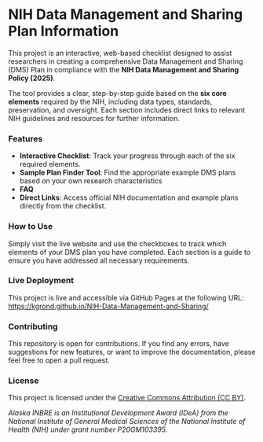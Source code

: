 # NIH Data Management and Sharing Plan Information

This project is an interactive, web-based checklist designed to assist researchers in creating a comprehensive Data Management and Sharing (DMS) Plan in compliance with the **NIH Data Management and Sharing Policy (2025)**.

The tool provides a clear, step-by-step guide based on the **six core elements** required by the NIH, including data types, standards, preservation, and oversight. Each section includes direct links to relevant NIH guidelines and resources for further information.

### Features

- **Interactive Checklist**: Track your progress through each of the six required elements.
- **Sample Plan Finder Tool**: Find the appropriate example DMS plans based on your own research characteristics
- **FAQ**
- **Direct Links**: Access official NIH documentation and example plans directly from the checklist.

### How to Use

Simply visit the live website and use the checkboxes to track which elements of your DMS plan you have completed. Each section is a guide to ensure you have addressed all necessary requirements.

### Live Deployment

This project is live and accessible via GitHub Pages at the following URL:
<https://kgrond.github.io/NIH-Data-Management-and-Sharing/>

### Contributing  
This repository is open for contributions. If you find any errors, have suggestions for new features, or want to improve the documentation, please feel free to open a pull request.


 



### License  
This project is licensed under the [Creative Commons Attribution (CC BY)](LICENSE.md). 

*Alaska INBRE is an Institutional Development Award (IDeA) from the National Institute of General Medical Sciences of the National Institute of Health (NIH) under grant number P20GM103395.*
